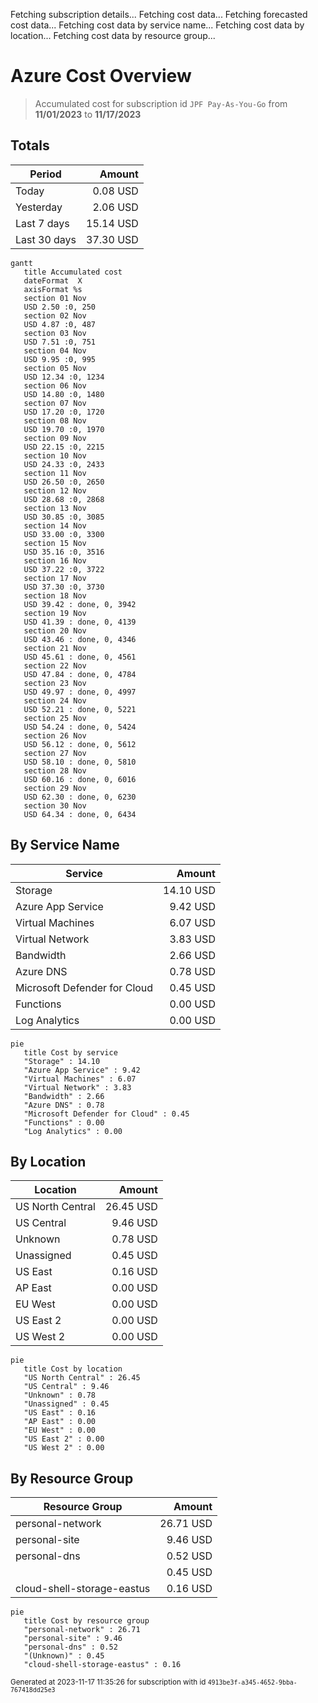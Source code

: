 Fetching subscription details...
Fetching cost data...
Fetching forecasted cost data...
Fetching cost data by service name...
Fetching cost data by location...
Fetching cost data by resource group...
# Azure Cost Overview

> Accumulated cost for subscription id `JPF Pay-As-You-Go` from **11/01/2023** to **11/17/2023**

## Totals

|Period|Amount|
|---|---:|
|Today|0.08 USD|
|Yesterday|2.06 USD|
|Last 7 days|15.14 USD|
|Last 30 days|37.30 USD|

```mermaid
gantt
   title Accumulated cost
   dateFormat  X
   axisFormat %s
   section 01 Nov
   USD 2.50 :0, 250
   section 02 Nov
   USD 4.87 :0, 487
   section 03 Nov
   USD 7.51 :0, 751
   section 04 Nov
   USD 9.95 :0, 995
   section 05 Nov
   USD 12.34 :0, 1234
   section 06 Nov
   USD 14.80 :0, 1480
   section 07 Nov
   USD 17.20 :0, 1720
   section 08 Nov
   USD 19.70 :0, 1970
   section 09 Nov
   USD 22.15 :0, 2215
   section 10 Nov
   USD 24.33 :0, 2433
   section 11 Nov
   USD 26.50 :0, 2650
   section 12 Nov
   USD 28.68 :0, 2868
   section 13 Nov
   USD 30.85 :0, 3085
   section 14 Nov
   USD 33.00 :0, 3300
   section 15 Nov
   USD 35.16 :0, 3516
   section 16 Nov
   USD 37.22 :0, 3722
   section 17 Nov
   USD 37.30 :0, 3730
   section 18 Nov
   USD 39.42 : done, 0, 3942
   section 19 Nov
   USD 41.39 : done, 0, 4139
   section 20 Nov
   USD 43.46 : done, 0, 4346
   section 21 Nov
   USD 45.61 : done, 0, 4561
   section 22 Nov
   USD 47.84 : done, 0, 4784
   section 23 Nov
   USD 49.97 : done, 0, 4997
   section 24 Nov
   USD 52.21 : done, 0, 5221
   section 25 Nov
   USD 54.24 : done, 0, 5424
   section 26 Nov
   USD 56.12 : done, 0, 5612
   section 27 Nov
   USD 58.10 : done, 0, 5810
   section 28 Nov
   USD 60.16 : done, 0, 6016
   section 29 Nov
   USD 62.30 : done, 0, 6230
   section 30 Nov
   USD 64.34 : done, 0, 6434
```

## By Service Name

|Service|Amount|
|---|---:|
|Storage|14.10 USD|
|Azure App Service|9.42 USD|
|Virtual Machines|6.07 USD|
|Virtual Network|3.83 USD|
|Bandwidth|2.66 USD|
|Azure DNS|0.78 USD|
|Microsoft Defender for Cloud|0.45 USD|
|Functions|0.00 USD|
|Log Analytics|0.00 USD|

```mermaid
pie
   title Cost by service
   "Storage" : 14.10
   "Azure App Service" : 9.42
   "Virtual Machines" : 6.07
   "Virtual Network" : 3.83
   "Bandwidth" : 2.66
   "Azure DNS" : 0.78
   "Microsoft Defender for Cloud" : 0.45
   "Functions" : 0.00
   "Log Analytics" : 0.00
```

## By Location

|Location|Amount|
|---|---:|
|US North Central|26.45 USD|
|US Central|9.46 USD|
|Unknown|0.78 USD|
|Unassigned|0.45 USD|
|US East|0.16 USD|
|AP East|0.00 USD|
|EU West|0.00 USD|
|US East 2|0.00 USD|
|US West 2|0.00 USD|

```mermaid
pie
   title Cost by location
   "US North Central" : 26.45
   "US Central" : 9.46
   "Unknown" : 0.78
   "Unassigned" : 0.45
   "US East" : 0.16
   "AP East" : 0.00
   "EU West" : 0.00
   "US East 2" : 0.00
   "US West 2" : 0.00
```

## By Resource Group

|Resource Group|Amount|
|---|---:|
|personal-network|26.71 USD|
|personal-site|9.46 USD|
|personal-dns|0.52 USD|
||0.45 USD|
|cloud-shell-storage-eastus|0.16 USD|

```mermaid
pie
   title Cost by resource group
   "personal-network" : 26.71
   "personal-site" : 9.46
   "personal-dns" : 0.52
   "(Unknown)" : 0.45
   "cloud-shell-storage-eastus" : 0.16
```

<sup>Generated at 2023-11-17 11:35:26 for subscription with id `4913be3f-a345-4652-9bba-767418dd25e3`</sup>
